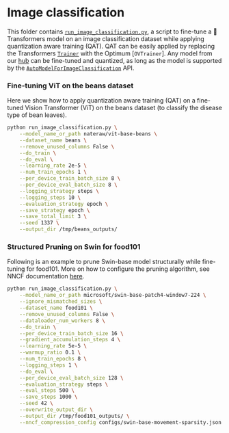 <!---
Copyright 2022 The HuggingFace Team. All rights reserved.

Licensed under the Apache License, Version 2.0 (the "License");
you may not use this file except in compliance with the License.
You may obtain a copy of the License at

    http://www.apache.org/licenses/LICENSE-2.0

Unless required by applicable law or agreed to in writing, software
distributed under the License is distributed on an "AS IS" BASIS,
WITHOUT WARRANTIES OR CONDITIONS OF ANY KIND, either express or implied.
See the License for the specific language governing permissions and
limitations under the License.
-->
# Image classification

This folder contains [`run_image_classification.py`](https://github.com/huggingface/optimum/blob/main/examples/openvino/image-classification/run_image_classification.py), a script to fine-tune a 🤗 Transformers model on an image classification dataset while applying quantization aware training (QAT). QAT can be easily applied by replacing the Transformers [`Trainer`](https://huggingface.co/docs/transformers/main/en/main_classes/trainer#trainer) with the Optimum [`OVTrainer`]. Any model from our [hub](https://huggingface.co/models) can be fine-tuned and quantized, as long as the model is supported by the [`AutoModelForImageClassification`](https://huggingface.co/docs/transformers/main/en/model_doc/auto#transformers.AutoModelForImageClassification) API.

### Fine-tuning ViT on the beans dataset

Here we show how to apply quantization aware training (QAT) on a fine-tuned Vision Transformer (ViT) on the beans dataset (to classify the disease type of bean leaves).

```bash
python run_image_classification.py \
    --model_name_or_path nateraw/vit-base-beans \
    --dataset_name beans \
    --remove_unused_columns False \
    --do_train \
    --do_eval \
    --learning_rate 2e-5 \
    --num_train_epochs 1 \
    --per_device_train_batch_size 8 \
    --per_device_eval_batch_size 8 \
    --logging_strategy steps \
    --logging_steps 10 \
    --evaluation_strategy epoch \
    --save_strategy epoch \
    --save_total_limit 3 \
    --seed 1337 \
    --output_dir /tmp/beans_outputs/
```

### Structured Pruning on Swin for food101
Following is an example to prune Swin-base model structurally while fine-tuning for food101. More on how to configure the pruning algorithm, see NNCF documentation [here](https://github.com/openvinotoolkit/nncf/blob/develop/nncf/experimental/torch/sparsity/movement/MovementSparsity.md).
```bash
python run_image_classification.py \
    --model_name_or_path microsoft/swin-base-patch4-window7-224 \
    --ignore_mismatched_sizes \
    --dataset_name food101 \
    --remove_unused_columns False \
    --dataloader_num_workers 8 \
    --do_train \
    --per_device_train_batch_size 16 \
    --gradient_accumulation_steps 4 \
    --learning_rate 5e-5 \
    --warmup_ratio 0.1 \
    --num_train_epochs 8 \
    --logging_steps 1 \
    --do_eval \
    --per_device_eval_batch_size 128 \
    --evaluation_strategy steps \
    --eval_steps 500 \
    --save_steps 1000 \
    --seed 42 \
    --overwrite_output_dir \
    --output_dir /tmp/food101_outputs/ \
    --nncf_compression_config configs/swin-base-movement-sparsity.json
```